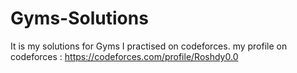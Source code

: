 # Gyms-Solutions
It is my solutions for Gyms I practised on codeforces.
my profile on codeforces : https://codeforces.com/profile/Roshdy0.0
